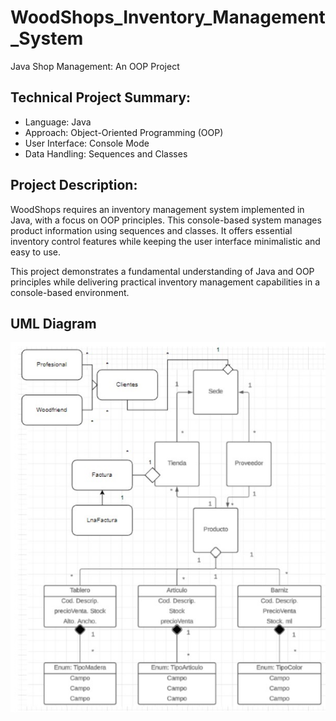 # WoodShops_Inventory_Management_System
Java Shop Management: An OOP Project

## Technical Project Summary:
- Language: Java
- Approach: Object-Oriented Programming (OOP)
- User Interface: Console Mode
- Data Handling: Sequences and Classes

## Project Description:
WoodShops requires an inventory management system implemented in Java, with a focus on OOP principles. This console-based system manages product information using sequences and classes. It offers essential inventory control features while keeping the user interface minimalistic and easy to use.

This project demonstrates a fundamental understanding of Java and OOP principles while delivering practical inventory management capabilities in a console-based environment.

## UML Diagram

![UML Diagram](images/UML_Diagrama_WorkShops.jpg)

